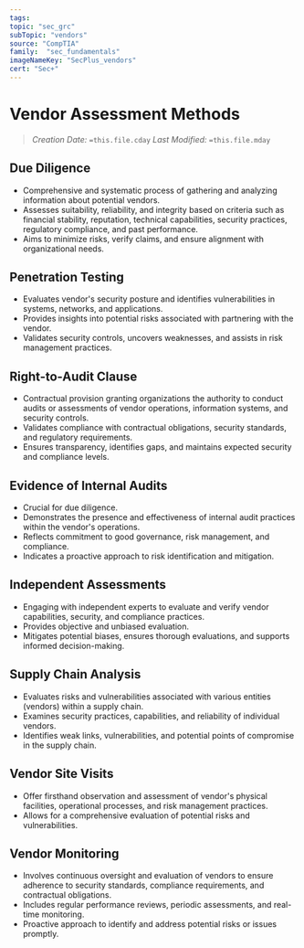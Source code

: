 ```yaml
---
tags:
topic: "sec_grc"
subTopic: "vendors"
source: "CompTIA"
family:  "sec_fundamentals"
imageNameKey: "SecPlus_vendors" 
cert: "Sec+"
---
```

# Vendor Assessment Methods
> *Creation Date:* `=this.file.cday`
> *Last Modified:* `=this.file.mday`
## Due Diligence

- Comprehensive and systematic process of gathering and analyzing information about potential vendors.
- Assesses suitability, reliability, and integrity based on criteria such as financial stability, reputation, technical capabilities, security practices, regulatory compliance, and past performance.
- Aims to minimize risks, verify claims, and ensure alignment with organizational needs.

## Penetration Testing

- Evaluates vendor's security posture and identifies vulnerabilities in systems, networks, and applications.
- Provides insights into potential risks associated with partnering with the vendor.
- Validates security controls, uncovers weaknesses, and assists in risk management practices.

## Right-to-Audit Clause

- Contractual provision granting organizations the authority to conduct audits or assessments of vendor operations, information systems, and security controls.
- Validates compliance with contractual obligations, security standards, and regulatory requirements.
- Ensures transparency, identifies gaps, and maintains expected security and compliance levels.

## Evidence of Internal Audits

- Crucial for due diligence.
- Demonstrates the presence and effectiveness of internal audit practices within the vendor's operations.
- Reflects commitment to good governance, risk management, and compliance.
- Indicates a proactive approach to risk identification and mitigation.

## Independent Assessments

- Engaging with independent experts to evaluate and verify vendor capabilities, security, and compliance practices.
- Provides objective and unbiased evaluation.
- Mitigates potential biases, ensures thorough evaluations, and supports informed decision-making.

## Supply Chain Analysis

- Evaluates risks and vulnerabilities associated with various entities (vendors) within a supply chain.
- Examines security practices, capabilities, and reliability of individual vendors.
- Identifies weak links, vulnerabilities, and potential points of compromise in the supply chain.

## Vendor Site Visits

- Offer firsthand observation and assessment of vendor's physical facilities, operational processes, and risk management practices.
- Allows for a comprehensive evaluation of potential risks and vulnerabilities.

## Vendor Monitoring

- Involves continuous oversight and evaluation of vendors to ensure adherence to security standards, compliance requirements, and contractual obligations.
- Includes regular performance reviews, periodic assessments, and real-time monitoring.
- Proactive approach to identify and address potential risks or issues promptly.

